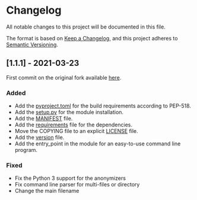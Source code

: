 # Changelog

All notable changes to this project will be documented in this file.

The format is based on [Keep a Changelog](https://keepachangelog.com/en/1.0.0/), and this project adheres to [Semantic Versioning](https://semver.org/spec/v2.0.0.html).

## [1.1.1] - 2021-03-23

First commit on the original fork available [here](https://github.com/bgilbert/anonymize-slide).

### Added

- Add the [pyproject.toml](https://github.com/Nico-Curti/anonymize-slide/blob/master/pyproject.toml) for the build requirements according to PEP-518.
- Add the [setup.py](https://github.com/Nico-Curti/anonymize-slide/blob/master/setup.py) for the module installation.
- Add the [MANIFEST](https://github.com/Nico-Curti/anonymize-slide/blob/master/MANIFEST.in) file.
- Add the [requirements](https://github.com/Nico-Curti/anonymize-slide/blob/master/requirements.txt) file for the dependencies.
- Move the COPYING file to an explicit [LICENSE](https://github.com/Nico-Curti/anonymize-slide/blob/master/LICENSE) file.
- Add the [version](https://github.com/Nico-Curti/anonymize-slide/blob/master/__version__.py) file.
- Add the entry_point in the module for an easy-to-use command line program.

### Fixed

- Fix the Python 3 support for the anonymizers
- Fix command line parser for multi-files or directory
- Change the main filename
